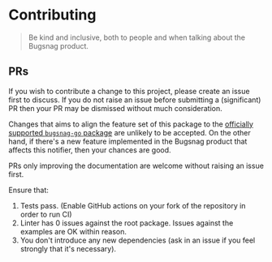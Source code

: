 # Contributing

> Be kind and inclusive, both to people and when talking about the Bugsnag product.

## PRs

If you wish to contribute a change to this project, please create an issue first to discuss.
If you do not raise an issue before submitting a (significant) PR then your PR may be dismissed without much consideration.

Changes that aims to align the feature set of this package to the [officially supported `bugsnag-go` package](https://github.com/bugsnag/bugsnag-go) are unlikely to be accepted.
On the other hand, if there's a new feature implemented in the Bugsnag product that affects this notifier, then your chances are good.

PRs only improving the documentation are welcome without raising an issue first.

Ensure that:

1. Tests pass. (Enable GitHub actions on your fork of the repository in order to run CI)
1. Linter has 0 issues against the root package. Issues against the examples are OK within reason.
1. You don't introduce any new dependencies (ask in an issue if you feel strongly that it's necessary).
